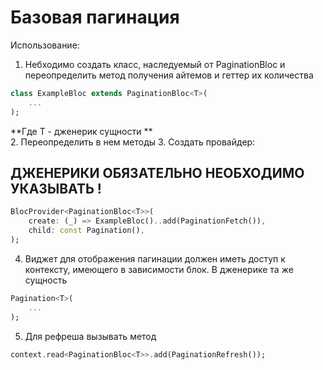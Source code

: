 # Базовая пагинация

Использование:

1. Небходимо создать класс, наследуемый от PaginationBloc и переопределить
метод получения айтемов и геттер их количества
```dart
class ExampleBloc extends PaginationBloc<T>(
    ...
);
```
**Где T - дженерик сущности **    
2. Переопределить в нем методы
3. Создать провайдер:

## ДЖЕНЕРИКИ ОБЯЗАТЕЛЬНО НЕОБХОДИМО УКАЗЫВАТЬ !
```dart
BlocProvider<PaginationBloc<T>>(
    create: (_) => ExampleBloc()..add(PaginationFetch()),
    child: const Pagination(),
);
```
4. Виджет для отображения пагинации должен иметь доступ к контексту,
имеющего в зависимости блок. В дженерике та же сущность
```dart
Pagination<T>(
    ...
);
```
5. Для рефреша вызывать метод
```dart
context.read<PaginationBloc<T>>.add(PaginationRefresh());
```
